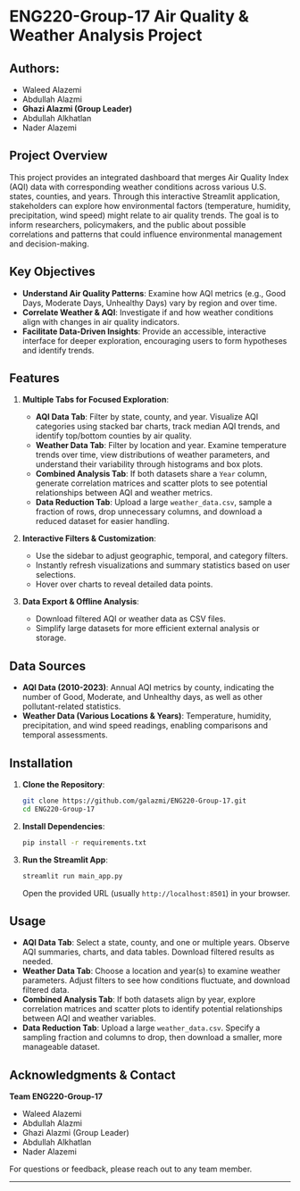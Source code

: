 
# ENG220-Group-17 Air Quality & Weather Analysis Project

## Authors:
- Waleed Alazemi
- Abdullah Alazmi
- **Ghazi Alazmi (Group Leader)**
- Abdullah Alkhatlan
- Nader Alazemi

## Project Overview

This project provides an integrated dashboard that merges Air Quality Index (AQI) data with corresponding weather conditions across various U.S. states, counties, and years. Through this interactive Streamlit application, stakeholders can explore how environmental factors (temperature, humidity, precipitation, wind speed) might relate to air quality trends. The goal is to inform researchers, policymakers, and the public about possible correlations and patterns that could influence environmental management and decision-making.

## Key Objectives
- **Understand Air Quality Patterns**: Examine how AQI metrics (e.g., Good Days, Moderate Days, Unhealthy Days) vary by region and over time.
- **Correlate Weather & AQI**: Investigate if and how weather conditions align with changes in air quality indicators.
- **Facilitate Data-Driven Insights**: Provide an accessible, interactive interface for deeper exploration, encouraging users to form hypotheses and identify trends.

## Features

1. **Multiple Tabs for Focused Exploration**:
   - **AQI Data Tab**: Filter by state, county, and year. Visualize AQI categories using stacked bar charts, track median AQI trends, and identify top/bottom counties by air quality.
   - **Weather Data Tab**: Filter by location and year. Examine temperature trends over time, view distributions of weather parameters, and understand their variability through histograms and box plots.
   - **Combined Analysis Tab**: If both datasets share a `Year` column, generate correlation matrices and scatter plots to see potential relationships between AQI and weather metrics.
   - **Data Reduction Tab**: Upload a large `weather_data.csv`, sample a fraction of rows, drop unnecessary columns, and download a reduced dataset for easier handling.

2. **Interactive Filters & Customization**:
   - Use the sidebar to adjust geographic, temporal, and category filters.
   - Instantly refresh visualizations and summary statistics based on user selections.
   - Hover over charts to reveal detailed data points.

3. **Data Export & Offline Analysis**:
   - Download filtered AQI or weather data as CSV files.
   - Simplify large datasets for more efficient external analysis or storage.

## Data Sources

- **AQI Data (2010-2023)**: Annual AQI metrics by county, indicating the number of Good, Moderate, and Unhealthy days, as well as other pollutant-related statistics.
- **Weather Data (Various Locations & Years)**: Temperature, humidity, precipitation, and wind speed readings, enabling comparisons and temporal assessments.

## Installation

1. **Clone the Repository**:
   ```bash
   git clone https://github.com/galazmi/ENG220-Group-17.git
   cd ENG220-Group-17
   ```

2. **Install Dependencies**:
   ```bash
   pip install -r requirements.txt
   ```

3. **Run the Streamlit App**:
   ```bash
   streamlit run main_app.py
   ```
   Open the provided URL (usually `http://localhost:8501`) in your browser.

## Usage

- **AQI Data Tab**: Select a state, county, and one or multiple years. Observe AQI summaries, charts, and data tables. Download filtered results as needed.
- **Weather Data Tab**: Choose a location and year(s) to examine weather parameters. Adjust filters to see how conditions fluctuate, and download filtered data.
- **Combined Analysis Tab**: If both datasets align by year, explore correlation matrices and scatter plots to identify potential relationships between AQI and weather variables.
- **Data Reduction Tab**: Upload a large `weather_data.csv`. Specify a sampling fraction and columns to drop, then download a smaller, more manageable dataset.

## Acknowledgments & Contact

**Team ENG220-Group-17**  
- Waleed Alazemi  
- Abdullah Alazmi  
- Ghazi Alazmi (Group Leader)  
- Abdullah Alkhatlan
- Nader Alazemi

For questions or feedback, please reach out to any team member.

---
